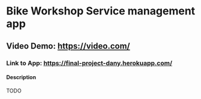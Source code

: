 # Bike Workshop Service management app

## Video Demo:  <https://video.com/>

### Link to App:  <https://final-project-dany.herokuapp.com/>

#### Description

TODO

